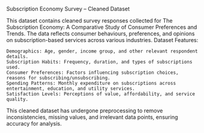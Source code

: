 Subscription Economy Survey – Cleaned Dataset

This dataset contains cleaned survey responses collected for The Subscription Economy: A Comparative Study of Consumer Preferences and Trends. The data reflects consumer behaviours, preferences, and opinions on subscription-based services across various industries.
Dataset Features:

    Demographics: Age, gender, income group, and other relevant respondent details.
    Subscription Habits: Frequency, duration, and types of subscriptions used.
    Consumer Preferences: Factors influencing subscription choices, reasons for subscribing/unsubscribing.
    Spending Patterns: Monthly expenditure on subscriptions across entertainment, education, and utility services.
    Satisfaction Levels: Perceptions of value, affordability, and service quality.

This cleaned dataset has undergone preprocessing to remove inconsistencies, missing values, and irrelevant data points, ensuring accuracy for analysis.
